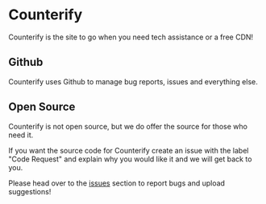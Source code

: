 # Counterify
Counterify is the site to go when you need tech assistance or a free CDN! 

## Github
Counterify uses Github to manage bug reports, issues and everything else.

## Open Source
Counterify is not open source, but we do offer the source for those who need it. 

If you want the source code for Counterify create an issue with the label "Code Request" and explain why you would like it and we will get back to you.

Please head over to the [issues](https://github.com/MelixAM/Counterify/issues) section to report bugs and upload suggestions! 
